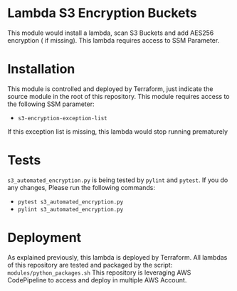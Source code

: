 # Lambda S3 Encryption Buckets

This module would install a lambda, scan S3 Buckets and add AES256 encryption (
if missing).
This lambda requires access to SSM Parameter.

# Installation

This module is controlled and deployed by Terraform, just indicate the source
module in the root of this repository.
This module requires access to the following SSM parameter:
- `s3-encryption-exception-list`

If this exception list is missing, this lambda would stop running prematurely

# Tests

`s3_automated_encryption.py` is being tested by `pylint` and `pytest`. If you do any changes,
Please run the following commands:
- `pytest s3_automated_encryption.py`
- `pylint s3_automated_encryption.py`

# Deployment

As explained previously, this lambda is deployed by Terraform.
All lambdas of this repository are tested and packaged by the script:
`modules/python_packages.sh`
This repository is leveraging AWS CodePipeline to access and deploy in multiple
AWS Account.

